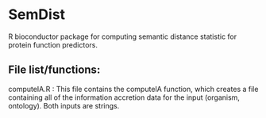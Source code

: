 SemDist
=======

R bioconductor package for computing semantic distance statistic for protein function predictors.

File list/functions:
--------------------
computeIA.R :  	This file contains the computeIA function, which creates a file containing all of the information accretion data for the input 
				(organism, ontology). Both inputs are strings.